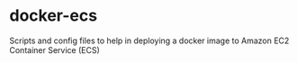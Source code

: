 # docker-ecs
Scripts and config files to help in deploying a docker image to Amazon EC2 Container Service (ECS)
